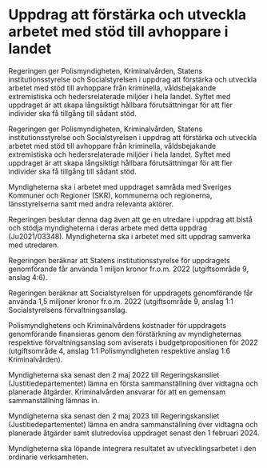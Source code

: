 # Uppdrag att förstärka och utveckla arbetet med stöd till avhoppare i landet

Regeringen ger Polismyndigheten, Kriminalvården, Statens institutionsstyrelse och Socialstyrelsen i uppdrag att förstärka och utveckla arbetet med stöd till avhoppare från kriminella, våldsbejakande extremistiska och hedersrelaterade miljöer i hela landet. Syftet med uppdraget är att skapa långsiktigt hållbara förutsättningar för att fler individer ska få tillgång till sådant stöd.

Regeringen ger Polismyndigheten, Kriminalvården, Statens institutionsstyrelse och Socialstyrelsen i uppdrag att förstärka och utveckla arbetet med stöd till avhoppare från kriminella, våldsbejakande extremistiska och hedersrelaterade miljöer i hela landet. Syftet med uppdraget är att skapa långsiktigt hållbara förutsättningar för att fler individer ska få tillgång till sådant stöd.

Myndigheterna ska i arbetet med uppdraget samråda med Sveriges Kommuner och Regioner (SKR), kommunerna och regionerna, länsstyrelserna samt med andra relevanta aktörer.

Regeringen beslutar denna dag även att ge en utredare i uppdrag att bistå och stödja myndigheterna i deras arbete med detta uppdrag (Ju2021/03348). Myndigheterna ska i arbetet med sitt uppdrag samverka med utredaren.

Regeringen beräknar att Statens institutionsstyrelse för uppdragets genomförande får använda 1 miljon kronor fr.o.m. 2022 (utgiftsområde 9, anslag 4:6).

Regeringen beräknar att Socialstyrelsen för uppdragets genomförande får använda 1,5 miljoner kronor fr.o.m. 2022 (utgiftsområde 9, anslag 1:1 Socialstyrelsens förvaltningsanslag.

Polismyndighetens och Kriminalvårdens kostnader för uppdragets genomförande finansieras genom den förstärkning av myndigheternas respektive förvaltningsanslag som aviserats i budgetpropositionen för 2022 (utgiftsområde 4, anslag 1:1 Polismyndigheten respektive anslag 1:6
Kriminalvården).

Myndigheterna ska senast den 2 maj 2022 till Regeringskansliet (Justitiedepartementet) lämna en första sammanställning över vidtagna och planerade åtgärder. Kriminalvården ansvarar för att en gemensam sammanställning lämnas in.

Myndigheterna ska senast den 2 maj 2023 till Regeringskansliet (Justitiedepartementet) lämna en andra sammanställning över vidtagna och planerade åtgärder samt slutredovisa uppdraget senast den 1 februari 2024.

Myndigheterna ska löpande integrera resultatet av utvecklingsarbetet i den ordinarie verksamheten.

